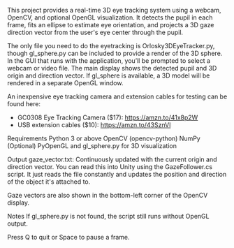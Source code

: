 This project provides a real-time 3D eye tracking system using a webcam, OpenCV, and optional OpenGL visualization. It detects the pupil in each frame, fits an ellipse to estimate eye orientation, and projects a 3D gaze direction vector from the user's eye center through the pupil.

The only file you need to do the eyetracking is Orlosky3DEyeTracker.py, though gl_sphere.py can be included to provide a render of the 3D sphere. In the GUI that runs with the application, you’ll be prompted to select a webcam or video file. The main display shows the detected pupil and 3D origin and direction vector. If gl_sphere is available, a 3D model will be rendered in a separate OpenGL window.

An inexpensive eye tracking camera and extension cables for testing can be found here: 
- GC0308 Eye Tracking Camera ($17): https://amzn.to/41x8p2W
- USB extension cables ($10): https://amzn.to/43SznVl

Requirements
Python 3 or above
OpenCV (opencv-python)
NumPy
(Optional) PyOpenGL and gl_sphere.py for 3D visualization



Output
gaze_vector.txt: Continuously updated with the current origin and direction vector. You can read this into Unity using the GazeFollower.cs script. It just reads the file constantly and updates the position and direction of the object it's attached to. 

Gaze vectors are also shown in the bottom-left corner of the OpenCV display.

Notes
If gl_sphere.py is not found, the script still runs without OpenGL output.

Press Q to quit or Space to pause a frame.

